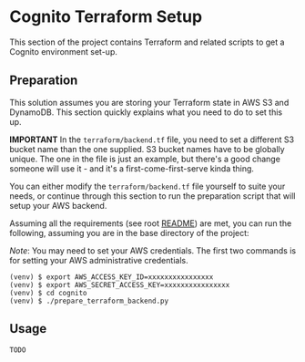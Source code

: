 # Cognito Terraform Setup

This section of the project contains Terraform and related scripts to get a Cognito environment set-up.

## Preparation

This solution assumes you are storing your Terraform state in AWS S3 and DynamoDB. This section quickly explains what you need to do to set this up.

__IMPORTANT__ In the `terraform/backend.tf` file, you need to set a different S3 bucket name than the one supplied. S3 bucket names have to be globally unique. The one in the file is just an example, but there's a good change someone will use it - and it's a first-come-first-serve kinda thing.

You can either modify the `terraform/backend.tf` file yourself to suite your needs, or continue through this section to run the preparation script that will setup your AWS backend.

Assuming all the requirements (see root [README](../README.md)) are met, you can run the following, assuming you are in the base directory of the project:

_Note_: You may need to set your AWS credentials. The first two commands is for setting your AWS administrative credentials.

```
(venv) $ export AWS_ACCESS_KEY_ID=xxxxxxxxxxxxxxxx
(venv) $ export AWS_SECRET_ACCESS_KEY=xxxxxxxxxxxxxxxx
(venv) $ cd cognito
(venv) $ ./prepare_terraform_backend.py 
```

## Usage

`TODO`
